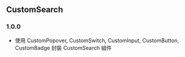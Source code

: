 ## CustomSearch
### 1.0.0
* 使用 CustomPopover, CustomSwitch, CustomInput, CustomButton, CustomBadge 封裝 CustomSearch 組件
